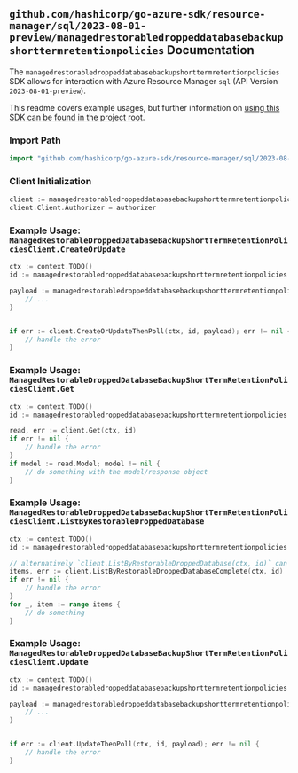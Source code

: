 
## `github.com/hashicorp/go-azure-sdk/resource-manager/sql/2023-08-01-preview/managedrestorabledroppeddatabasebackupshorttermretentionpolicies` Documentation

The `managedrestorabledroppeddatabasebackupshorttermretentionpolicies` SDK allows for interaction with Azure Resource Manager `sql` (API Version `2023-08-01-preview`).

This readme covers example usages, but further information on [using this SDK can be found in the project root](https://github.com/hashicorp/go-azure-sdk/tree/main/docs).

### Import Path

```go
import "github.com/hashicorp/go-azure-sdk/resource-manager/sql/2023-08-01-preview/managedrestorabledroppeddatabasebackupshorttermretentionpolicies"
```


### Client Initialization

```go
client := managedrestorabledroppeddatabasebackupshorttermretentionpolicies.NewManagedRestorableDroppedDatabaseBackupShortTermRetentionPoliciesClientWithBaseURI("https://management.azure.com")
client.Client.Authorizer = authorizer
```


### Example Usage: `ManagedRestorableDroppedDatabaseBackupShortTermRetentionPoliciesClient.CreateOrUpdate`

```go
ctx := context.TODO()
id := managedrestorabledroppeddatabasebackupshorttermretentionpolicies.NewManagedInstanceRestorableDroppedDatabaseID("12345678-1234-9876-4563-123456789012", "example-resource-group", "managedInstanceValue", "restorableDroppedDatabaseIdValue")

payload := managedrestorabledroppeddatabasebackupshorttermretentionpolicies.ManagedBackupShortTermRetentionPolicy{
	// ...
}


if err := client.CreateOrUpdateThenPoll(ctx, id, payload); err != nil {
	// handle the error
}
```


### Example Usage: `ManagedRestorableDroppedDatabaseBackupShortTermRetentionPoliciesClient.Get`

```go
ctx := context.TODO()
id := managedrestorabledroppeddatabasebackupshorttermretentionpolicies.NewManagedInstanceRestorableDroppedDatabaseID("12345678-1234-9876-4563-123456789012", "example-resource-group", "managedInstanceValue", "restorableDroppedDatabaseIdValue")

read, err := client.Get(ctx, id)
if err != nil {
	// handle the error
}
if model := read.Model; model != nil {
	// do something with the model/response object
}
```


### Example Usage: `ManagedRestorableDroppedDatabaseBackupShortTermRetentionPoliciesClient.ListByRestorableDroppedDatabase`

```go
ctx := context.TODO()
id := managedrestorabledroppeddatabasebackupshorttermretentionpolicies.NewManagedInstanceRestorableDroppedDatabaseID("12345678-1234-9876-4563-123456789012", "example-resource-group", "managedInstanceValue", "restorableDroppedDatabaseIdValue")

// alternatively `client.ListByRestorableDroppedDatabase(ctx, id)` can be used to do batched pagination
items, err := client.ListByRestorableDroppedDatabaseComplete(ctx, id)
if err != nil {
	// handle the error
}
for _, item := range items {
	// do something
}
```


### Example Usage: `ManagedRestorableDroppedDatabaseBackupShortTermRetentionPoliciesClient.Update`

```go
ctx := context.TODO()
id := managedrestorabledroppeddatabasebackupshorttermretentionpolicies.NewManagedInstanceRestorableDroppedDatabaseID("12345678-1234-9876-4563-123456789012", "example-resource-group", "managedInstanceValue", "restorableDroppedDatabaseIdValue")

payload := managedrestorabledroppeddatabasebackupshorttermretentionpolicies.ManagedBackupShortTermRetentionPolicy{
	// ...
}


if err := client.UpdateThenPoll(ctx, id, payload); err != nil {
	// handle the error
}
```
